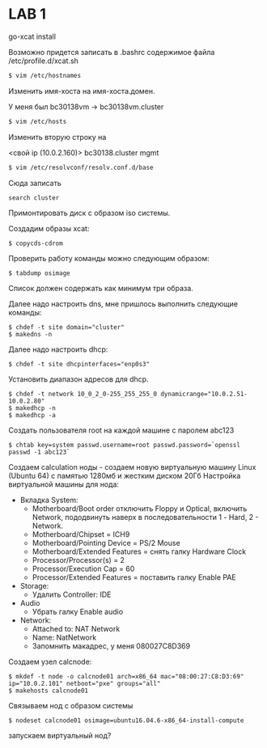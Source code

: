 # LAB 1

go-xcat install

Возможно придется записать в .bashrc содержимое файла /etc/profile.d/xcat.sh

```sh
$ vim /etc/hostnames  
```
Изменить имя-хоста на имя-хоста.домен.

У меня был bc30138vm -> bc30138vm.cluster

```sh
$ vim /etc/hosts
```

Изменить вторую строку на 

<свой ip (10.0.2.160)> bc30138.cluster mgmt

```sh
$ vim /etc/resolvconf/resolv.conf.d/base
```

Сюда записать 
```
search cluster
```

Примонтировать диск с образом iso системы. 

Создадим образы xcat: 

```
$ copycds-cdrom
```

Проверить работу команды можно следующим образом:

```
$ tabdump osimage
```

Список должен содержать как минимум три образа.

Далее надо настроить dns, мне пришлось выполнить следующие команды:
```
$ chdef -t site domain="cluster"
$ makedns -n
```

Далее надо настроить dhcp:
```
$ chdef -t site dhcpinterfaces="enp0s3"
```

Установить диапазон адресов для dhcp.

```
$ chdef -t network 10_0_2_0-255_255_255_0 dynamicrange="10.0.2.51-10.0.2.80"
$ makedhcp -n
$ makedhcp -a
```

Создать пользователя root на каждой машине c паролем abc123
```
$ chtab key=system passwd.username=root passwd.password=`openssl passwd -1 abc123`
```

Создаем calculation ноды - создаем новую виртуальную машину Linux (Ubuntu 64) с памятью 1280мб и жестким диском 20Гб
Настройка виртуальной машины для нода: 
- Вкладка System: 
  - Motherboard/Boot order отключить Floppy и Optical, включить Network, пододвинуть наверх в последовательности 1 - Hard, 2 - Network.
  - Motherboard/Chipset = ICH9
  - Motherboard/Pointing Device = PS/2 Mouse
  - Motherboard/Extended Features = снять галку Hardware Clock
  - Processor/Processor(s) = 2
  - Processor/Execution Cap = 60
  - Processor/Extended Features = поставить галку Enable PAE
- Storage:
  - Удалить Controller: IDE
- Audio
  - Убрать галку Enable audio 
- Network:
  - Attached to: NAT Network
  - Name: NatNetwork
  - Запомнить макадрес, у меня 080027C8D369

Создаем узел calcnode:
```
$ mkdef -t node -o calcnode01 arch=x86_64 mac="08:00:27:C8:D3:69" ip="10.0.2.101" netboot="pxe" groups="all"
$ makehosts calcnode01
```

Связываем нод с образом системы
```
$ nodeset calcnode01 osimage=ubuntu16.04.6-x86_64-install-compute
```

запускаем виртуальный нод?